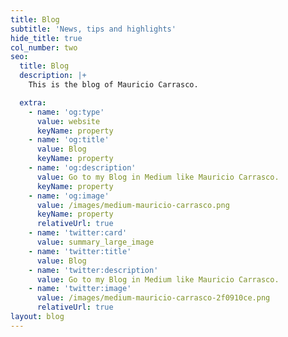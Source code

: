 ```yaml
---
title: Blog
subtitle: 'News, tips and highlights'
hide_title: true
col_number: two
seo:
  title: Blog
  description: |+
    This is the blog of Mauricio Carrasco.

  extra:
    - name: 'og:type'
      value: website
      keyName: property
    - name: 'og:title'
      value: Blog
      keyName: property
    - name: 'og:description'
      value: Go to my Blog in Medium like Mauricio Carrasco.
      keyName: property
    - name: 'og:image'
      value: /images/medium-mauricio-carrasco.png
      keyName: property
      relativeUrl: true
    - name: 'twitter:card'
      value: summary_large_image
    - name: 'twitter:title'
      value: Blog
    - name: 'twitter:description'
      value: Go to my Blog in Medium like Mauricio Carrasco.
    - name: 'twitter:image'
      value: /images/medium-mauricio-carrasco-2f0910ce.png
      relativeUrl: true
layout: blog
---
```


